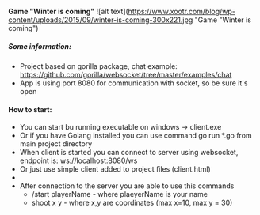 **Game "Winter is coming"**
![alt text](https://www.xootr.com/blog/wp-content/uploads/2015/09/winter-is-coming-300x221.jpg "Game "Winter is coming")

##### Some information:

* Project based on gorilla package, chat example: https://github.com/gorilla/websocket/tree/master/examples/chat
* App is using port 8080 for communication with socket, so be sure it's open
  
#### How to start:

* You can start bu running executable on windows -> client.exe
* Or if you have Golang installed you can use command go run *.go from main project directory
* When client is started you can connect to server using websocket, endpoint is: ws://localhost:8080/ws
* Or just use simple client added to project files (client.html)
* 
* After connection to the server you are able to use this commands
    * /start playerName - where plaeyerName is your name
    * shoot x y - where x,y are coordinates (max x=10, max y = 30)
  